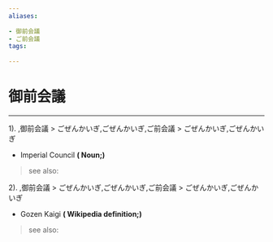 ```yaml
---
aliases:
    
- 御前会議
- ご前会議
tags:
    
---
```


# 御前会議
---
1).
,御前会議 > ごぜんかいぎ,ごぜんかいぎ,ご前会議 > ごぜんかいぎ,ごぜんかいぎ

- Imperial Council
**( Noun;)**
> see also: 
            
2).
,御前会議 > ごぜんかいぎ,ごぜんかいぎ,ご前会議 > ごぜんかいぎ,ごぜんかいぎ

- Gozen Kaigi
**( Wikipedia definition;)**
> see also: 
            